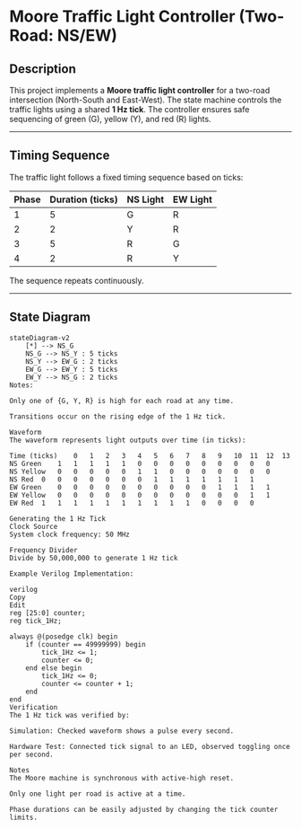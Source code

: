# Moore Traffic Light Controller (Two-Road: NS/EW)

## Description
This project implements a **Moore traffic light controller** for a two-road intersection (North-South and East-West). The state machine controls the traffic lights using a shared **1 Hz tick**. The controller ensures safe sequencing of green (G), yellow (Y), and red (R) lights.

---

## Timing Sequence
The traffic light follows a fixed timing sequence based on ticks:

| Phase | Duration (ticks) | NS Light | EW Light |
|-------|-----------------|----------|----------|
| 1     | 5               | G        | R        |
| 2     | 2               | Y        | R        |
| 3     | 5               | R        | G        |
| 4     | 2               | R        | Y        |

The sequence repeats continuously.

---

## State Diagram

```mermaid
stateDiagram-v2
    [*] --> NS_G
    NS_G --> NS_Y : 5 ticks
    NS_Y --> EW_G : 2 ticks
    EW_G --> EW_Y : 5 ticks
    EW_Y --> NS_G : 2 ticks
Notes:

Only one of {G, Y, R} is high for each road at any time.

Transitions occur on the rising edge of the 1 Hz tick.

Waveform
The waveform represents light outputs over time (in ticks):

Time (ticks)	0	1	2	3	4	5	6	7	8	9	10	11	12	13
NS Green	1	1	1	1	1	0	0	0	0	0	0	0	0	0
NS Yellow	0	0	0	0	0	1	1	0	0	0	0	0	0	0
NS Red	0	0	0	0	0	0	0	1	1	1	1	1	1	1
EW Green	0	0	0	0	0	0	0	0	0	0	1	1	1	1
EW Yellow	0	0	0	0	0	0	0	0	0	0	0	0	1	1
EW Red	1	1	1	1	1	1	1	1	1	1	0	0	0	0

Generating the 1 Hz Tick
Clock Source
System clock frequency: 50 MHz

Frequency Divider
Divide by 50,000,000 to generate 1 Hz tick

Example Verilog Implementation:

verilog
Copy
Edit
reg [25:0] counter;
reg tick_1Hz;

always @(posedge clk) begin
    if (counter == 49999999) begin
        tick_1Hz <= 1;
        counter <= 0;
    end else begin
        tick_1Hz <= 0;
        counter <= counter + 1;
    end
end
Verification
The 1 Hz tick was verified by:

Simulation: Checked waveform shows a pulse every second.

Hardware Test: Connected tick signal to an LED, observed toggling once per second.

Notes
The Moore machine is synchronous with active-high reset.

Only one light per road is active at a time.

Phase durations can be easily adjusted by changing the tick counter limits.